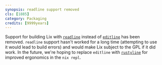 ```yaml
---
synopsis: readline support removed
cls: [1885]
category: Packaging
credits: [9999years]
---
```


Support for building Lix with [`readline`][readline] instead of
[`editline`][editline] has been removed. `readline` support hasn't worked for a
long time (attempting to use it would lead to build errors) and would make Lix
subject to the GPL if it did work. In the future, we're hoping to replace
`editline` with [`rustyline`][rustyline] for improved ergonomics in the `nix
repl`.

[readline]: https://en.wikipedia.org/wiki/GNU_Readline
[editline]: https://github.com/troglobit/editline
[rustyline]: https://github.com/kkawakam/rustyline
